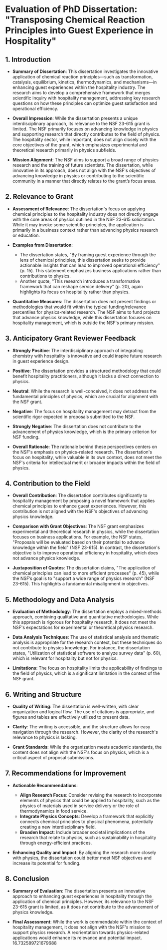 # Evaluation of PhD Dissertation: "Transposing Chemical Reaction Principles into Guest Experience in Hospitality"

## 1. Introduction
- **Summary of Dissertation**: This dissertation investigates the innovative application of chemical reaction principles—such as transformation, catalysis, equilibrium, kinetics, thermodynamics, and mechanisms—in enhancing guest experiences within the hospitality industry. The research aims to develop a comprehensive framework that merges scientific inquiry with hospitality management, addressing key research questions on how these principles can optimize guest satisfaction and operational efficiency.

- **Overall Impression**: While the dissertation presents a unique interdisciplinary approach, its relevance to the NSF 23-615 grant is limited. The NSF primarily focuses on advancing knowledge in physics and supporting research that directly contributes to the field of physics. The hospitality sector, while important, does not align closely with the core objectives of the grant, which emphasizes experimental and theoretical research primarily in physics subfields.

- **Mission Alignment**: The NSF aims to support a broad range of physics research and the training of future scientists. The dissertation, while innovative in its approach, does not align with the NSF's objectives of advancing knowledge in physics or contributing to the scientific community in a manner that directly relates to the grant’s focus areas.

## 2. Relevance to Grant
- **Assessment of Relevance**: The dissertation's focus on applying chemical principles to the hospitality industry does not directly engage with the core areas of physics outlined in the NSF 23-615 solicitation. While it may invoke some scientific principles, the application is primarily in a business context rather than advancing physics research or education.

- **Examples from Dissertation**: 
  - The dissertation states, "By framing guest experience through the lens of chemical principles, this dissertation seeks to provide actionable insights that can lead to improved operational efficiency" (p. 15). This statement emphasizes business applications rather than contributions to physics.
  - Another quote, "This research introduces a transformative framework that can reshape service delivery" (p. 20), again highlights its focus on hospitality rather than physics.

- **Quantitative Measures**: The dissertation does not present findings or methodologies that would fit within the typical funding/relevance percentiles for physics-related research. The NSF aims to fund projects that advance physics knowledge, while this dissertation focuses on hospitality management, which is outside the NSF's primary mission.

## 3. Anticipatory Grant Reviewer Feedback
- **Strongly Positive**: The interdisciplinary approach of integrating chemistry with hospitality is innovative and could inspire future research in guest experience design.

- **Positive**: The dissertation provides a structured methodology that could benefit hospitality practitioners, although it lacks a direct connection to physics.

- **Neutral**: While the research is well-conceived, it does not address the fundamental principles of physics, which are crucial for alignment with the NSF grant.

- **Negative**: The focus on hospitality management may detract from the scientific rigor expected in proposals submitted to the NSF.

- **Strongly Negative**: The dissertation does not contribute to the advancement of physics knowledge, which is the primary criterion for NSF funding.

- **Overall Rationale**: The rationale behind these perspectives centers on the NSF's emphasis on physics-related research. The dissertation's focus on hospitality, while valuable in its own context, does not meet the NSF's criteria for intellectual merit or broader impacts within the field of physics.

## 4. Contribution to the Field
- **Overall Contribution**: The dissertation contributes significantly to hospitality management by proposing a novel framework that applies chemical principles to enhance guest experiences. However, this contribution is not aligned with the NSF's objectives of advancing physics knowledge.

- **Comparison with Grant Objectives**: The NSF grant emphasizes experimental and theoretical research in physics, while the dissertation focuses on business applications. For example, the NSF states, "Proposals will be evaluated based on their potential to advance knowledge within the field" (NSF 23-615). In contrast, the dissertation's objective is to improve operational efficiency in hospitality, which does not advance physics knowledge.

- **Juxtaposition of Quotes**: The dissertation claims, "The application of chemical principles can lead to more efficient processes" (p. 45), while the NSF’s goal is to "support a wide range of physics research" (NSF 23-615). This highlights a fundamental misalignment in objectives.

## 5. Methodology and Data Analysis
- **Evaluation of Methodology**: The dissertation employs a mixed-methods approach, combining qualitative and quantitative methodologies. While this approach is rigorous for hospitality research, it does not meet the NSF's expectations for experimental or theoretical physics research.

- **Data Analysis Techniques**: The use of statistical analysis and thematic analysis is appropriate for the research context, but these techniques do not contribute to physics knowledge. For instance, the dissertation states, "Utilization of statistical software to analyze survey data" (p. 60), which is relevant for hospitality but not for physics.

- **Limitations**: The focus on hospitality limits the applicability of findings to the field of physics, which is a significant limitation in the context of the NSF grant.

## 6. Writing and Structure
- **Quality of Writing**: The dissertation is well-written, with clear organization and logical flow. The use of citations is appropriate, and figures and tables are effectively utilized to present data.

- **Clarity**: The writing is accessible, and the structure allows for easy navigation through the research. However, the clarity of the research's relevance to physics is lacking.

- **Grant Standards**: While the organization meets academic standards, the content does not align with the NSF's focus on physics, which is a critical aspect of proposal submissions.

## 7. Recommendations for Improvement
- **Actionable Recommendations**:
  - **Align Research Focus**: Consider revising the research to incorporate elements of physics that could be applied to hospitality, such as the physics of materials used in service delivery or the role of thermodynamics in food service.
  - **Integrate Physics Concepts**: Develop a framework that explicitly connects chemical principles to physical phenomena, potentially creating a new interdisciplinary field.
  - **Broaden Impact**: Include broader societal implications of the research that relate to physics, such as sustainability in hospitality through energy-efficient practices.

- **Enhancing Quality and Impact**: By aligning the research more closely with physics, the dissertation could better meet NSF objectives and increase its potential for funding.

## 8. Conclusion
- **Summary of Evaluation**: The dissertation presents an innovative approach to enhancing guest experiences in hospitality through the application of chemical principles. However, its relevance to the NSF 23-615 grant is limited, as it does not contribute to the advancement of physics knowledge.

- **Final Assessment**: While the work is commendable within the context of hospitality management, it does not align with the NSF's mission to support physics research. A reorientation towards physics-related applications would enhance its relevance and potential impact. 16.732589721679688
